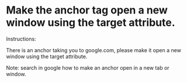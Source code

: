 #  Make the anchor tag open a new window using the target attribute.

Instructions:

There is an anchor taking you to google.com, please make it open a new window using the target attribute.

Note: search in google how to make an anchor open in a new tab or window.